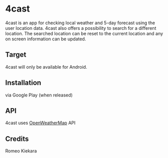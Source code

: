 # 4cast

4cast is an app for checking local weather and 5-day forecast using the user location data.
4cast also offers a possibility to search for a different location. The searched location
can be reset to the current location and any on screen information can be updated.

## Target

4cast will only be available for Android.

## Installation

via Google Play (when released)

## API

4cast uses [OpenWeatherMap](https://openweathermap.org/api) API

## Credits

Romeo Kiekara